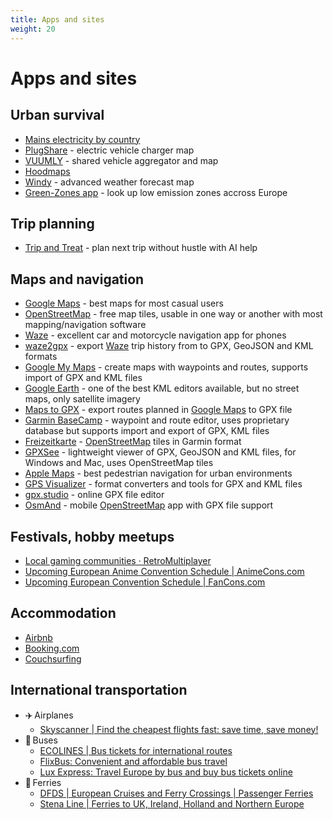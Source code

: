 ```yaml
---
title: Apps and sites
weight: 20
---
```


# Apps and sites

## Urban survival
- [Mains electricity by country](https://en.wikipedia.org/wiki/Mains_electricity_by_country)
- [PlugShare](https://www.plugshare.com) - electric vehicle charger map
- [VUUMLY](https://vuumly.com/demo/) - shared vehicle aggregator and map
- [Hoodmaps](https://hoodmaps.com/)
- [Windy](https://www.windy.com) - advanced weather forecast map
- [Green-Zones app](https://www.green-zones.eu/en/app) - look up low emission zones accross Europe

## Trip planning
- [Trip and Treat](https://www.tripandtreat.com) - plan next trip without hustle with AI help

## Maps and navigation
- [Google Maps](https://www.google.com/maps) - best maps for most casual users
- [OpenStreetMap](https://www.openstreetmap.org/) - free map tiles, usable in one way or another with most mapping/navigation software
- [Waze](https://www.waze.com/company) - excellent car and motorcycle navigation app for phones
- [waze2gpx](https://thestalwart.github.io/waze2gpx/) - export [Waze](https://www.waze.com/company) trip history from to GPX, GeoJSON and KML formats
- [Google My Maps](https://www.google.com/maps/d/) - create maps with waypoints and routes, supports import of GPX and KML files
- [Google Earth](https://www.google.com/earth/about/versions/) - one of the best KML editors available, but no street maps, only satellite imagery
- [Maps to GPX](https://mapstogpx.com/) - export routes planned in [Google Maps](https://www.google.com/maps) to GPX file
- [Garmin BaseCamp](https://www.garmin.com/en-US/software/basecamp/) - waypoint and route editor, uses proprietary database but supports import and export of GPX, KML files
- [Freizeitkarte](https://www.freizeitkarte-osm.de/garmin/en/index.html) - [OpenStreetMap](https://www.openstreetmap.org/) tiles in Garmin format
- [GPXSee](https://www.gpxsee.org/) - lightweight viewer of GPX, GeoJSON and KML files, for Windows and Mac, uses OpenStreetMap tiles
- [Apple Maps](https://www.apple.com/maps/) - best pedestrian navigation for urban environments
- [GPS Visualizer](https://www.gpsvisualizer.com/) - format converters and tools for GPX and KML files
- [gpx.studio](https://gpx.studio/) - online GPX file editor
- [OsmAnd](https://osmand.net/) - mobile [OpenStreetMap](https://www.openstreetmap.org/) app with GPX file support

## Festivals, hobby meetups
- [Local gaming communities &#183; RetroMultiplayer](https://retromultiplayer.com/communities/)
- [Upcoming European Anime Convention Schedule | AnimeCons.com](https://animecons.com/events/schedule.php?loc=eu)
- [Upcoming European Convention Schedule | FanCons.com](https://fancons.com/events/schedule.php?loc=eu)

## Accommodation
- [Airbnb](https://www.airbnb.com)
- [Booking.com](https://www.booking.com)
- [Couchsurfing](https://www.couchsurfing.com)

## International transportation
- ✈️&#8239;Airplanes
    - [Skyscanner | Find the cheapest flights fast: save time, save money!](https://www.skyscanner.net/)
- 🚌&#8239;Buses
    - [ECOLINES | Bus tickets for international routes](https://ecolines.net/international/en)
    - [FlixBus: Convenient and affordable bus travel](https://global.flixbus.com/)
    - [Lux Express: Travel Europe by bus and buy bus tickets online](https://luxexpress.eu/en/)
- 🚢&#8239;Ferries
    - [DFDS | European Cruises and Ferry Crossings | Passenger Ferries](https://www.dfds.com/en)
    - [Stena Line | Ferries to UK, Ireland, Holland and Northern Europe](https://www.stenalinetravel.com/)
